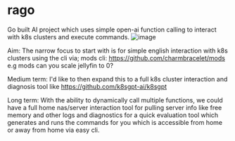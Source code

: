 # rago
Go built AI project which uses simple open-ai function calling to interact with k8s clusters and execute commands.
![image](https://github.com/PylotLight/rago/assets/7006124/684d3318-82bb-4deb-841f-51efd90696e2)


Aim:
The narrow focus to start with is for simple english interaction with k8s clusters using the cli via;
mods cli: https://github.com/charmbracelet/mods
e.g mods can you scale jellyfin to 0?

Medium term:
I'd like to then expand this to a full k8s cluster interaction and diagnosis tool like https://github.com/k8sgpt-ai/k8sgpt

Long term:
With the ability to dynamically call multiple functions, we could have a full home nas/server interaction tool for pulling server info like free memory and other logs and diagnostics for a quick evaluation tool which generates and runs the commands for you which is accessible from home or away from home via easy cli.
